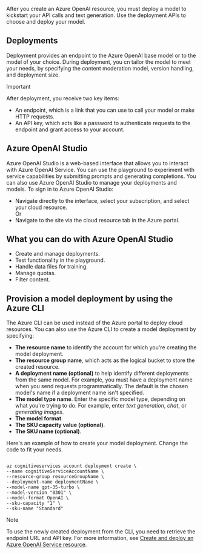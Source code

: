 After you create an Azure OpenAI resource, you must deploy a model to kickstart your API calls and text generation. Use the deployment APIs to choose and deploy your model.

## Deployments

Deployment provides an endpoint to the Azure OpenAI base model or to the model of your choice. During deployment, you cn tailor the model to meet your needs, by specifying the content moderation model, version handling, and deployment size.

> [!IMPORTANT]
> After deployment, you receive two key items:
>
> - An endpoint, which is a link that you can use to call your model or make HTTP requests.
> - An API key, which acts like a password to authenticate requests to the endpoint and grant access to your account.

## Azure OpenAI Studio

Azure OpenAI Studio is a web-based interface that allows you to interact with Azure OpenAI Service. You can use the playground to experiment with service capabilities by submitting prompts and generating completions. You can also use Azure OpenAI Studio to manage your deployments and models. To sign in to Azure OpenAI Studio:

- Navigate directly to the interface, select your subscription, and select your cloud resource.
<br>Or<br>
- Navigate to the site via the cloud resource tab in the Azure portal.

## What you can do with Azure OpenAI Studio

- Create and manage deployments.
- Test functionality in the playground.
- Handle data files for training.
- Manage quotas.
- Filter content.

## Provision a model deployment by using the Azure CLI

The Azure CLI can be used instead of the Azure portal to deploy cloud resources. You can also use the Azure CLI to create a model deployment by specifying:

- **The resource name** to identify the account for which you're creating the model deployment.
- **The resource group name**, which acts as the logical bucket to store the created resource.
- **A deployment name (optional)** to help identify different deployments from the same model. For example, you must have a deployment name when you send requests programmatically. The default is the chosen model's name if a deployment name isn't specified.
- **The model type name**. Enter the specific model type, depending on what you're trying to do. For example, enter *text generation*, *chat*, or *generating images*.
- **The model format**.
- **The SKU capacity value (optional)**.
- **The SKU name (optional)**.

Here's an example of how to create your model deployment. Change the code to fit your needs.

``` azurecli

az cognitiveservices account deployment create \ 
--name cognitiveServiceAccountName \ 
--resource-group resourceGroupName \ 
--deployment-name deploymentName \ 
--model-name gpt-35-turbo \ 
--model-version "0301" \ 
--model-format OpenAI \ 
--sku-capacity "1" \ 
--sku-name "Standard" 

```

> [!NOTE]
> To use the newly created deployment from the CLI, you need to retrieve the endpoint URL and API key. For more information, see [Create and deploy an Azure OpenAI Service resource]( /azure/ai-services/openai/how-to/create-resource?pivots=cli).
